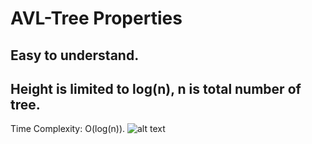 # AVL-Tree Properties
## Easy to understand.
## Height is limited to log(n), n is total number of tree.
Time Complexity: O(log(n)).
![alt text](image.png)